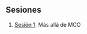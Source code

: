 ## Sesiones

1. [Sesión 1](https://rojasirvin.github.io/ECNII2020/sesiones/s1/sesion1.html#1). Más allá de MCO

<!---
#2. Sesión 2. Revisión de regresión lineal y teoría asintótica
-->
